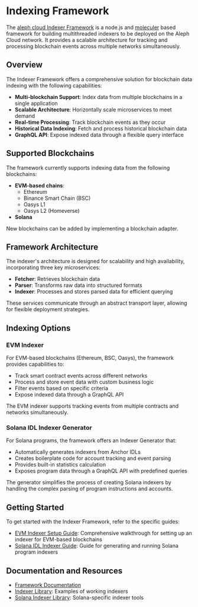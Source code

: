 # Indexing Framework

The [aleph cloud Indexer Framework](https://github.com/aleph-im/aleph-indexer-framework) is a node.js and [moleculer](https://moleculer.services/) based framework for building multithreaded indexers to be deployed on the Aleph Cloud network. It provides a scalable architecture for tracking and processing blockchain events across multiple networks simultaneously.

## Overview

The Indexer Framework offers a comprehensive solution for blockchain data indexing with the following capabilities:

- **Multi-blockchain Support**: Index data from multiple blockchains in a single application
- **Scalable Architecture**: Horizontally scale microservices to meet demand
- **Real-time Processing**: Track blockchain events as they occur
- **Historical Data Indexing**: Fetch and process historical blockchain data
- **GraphQL API**: Expose indexed data through a flexible query interface

## Supported Blockchains

The framework currently supports indexing data from the following blockchains:

- **EVM-based chains**:
  - Ethereum
  - Binance Smart Chain (BSC)
  - Oasys L1
  - Oasys L2 (Homeverse)
- **Solana**

New blockchains can be added by implementing a blockchain adapter.

## Framework Architecture

The indexer's architecture is designed for scalability and high availability, incorporating three key microservices:

- **Fetcher**: Retrieves blockchain data
- **Parser**: Transforms raw data into structured formats
- **Indexer**: Processes and stores parsed data for efficient querying

These services communicate through an abstract transport layer, allowing for flexible deployment strategies.

## Indexing Options

### EVM Indexer

For EVM-based blockchains (Ethereum, BSC, Oasys), the framework provides capabilities to:

- Track smart contract events across different networks
- Process and store event data with custom business logic
- Filter events based on specific criteria
- Expose indexed data through a GraphQL API

The EVM indexer supports tracking events from multiple contracts and networks simultaneously.

### Solana IDL Indexer Generator

For Solana programs, the framework offers an Indexer Generator that:

- Automatically generates indexers from Anchor IDLs
- Creates boilerplate code for account tracking and event parsing
- Provides built-in statistics calculation
- Exposes program data through a GraphQL API with predefined queries

The generator simplifies the process of creating Solana indexers by handling the complex parsing of program instructions and accounts.

## Getting Started

To get started with the Indexer Framework, refer to the specific guides:

- [EVM Indexer Setup Guide](./evm-indexer.md): Comprehensive walkthrough for setting up an indexer for EVM-based blockchains
- [Solana IDL Indexer Guide](./solana-idl-indexer.md): Guide for generating and running Solana program indexers

## Documentation and Resources

- [Framework Documentation](https://aleph-im.github.io/aleph-indexer-framework/)
- [Indexer Library](https://github.com/aleph-im/aleph-indexer-library): Examples of working indexers
- [Solana Indexer Library](https://github.com/aleph-im/solana-indexer-library): Solana-specific indexer tools
